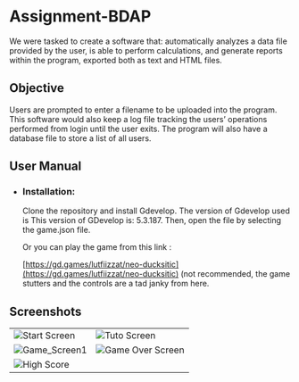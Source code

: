 # Assignment-BDAP
We were tasked to create a software that: automatically analyzes a data file provided by the
user, is able to perform calculations, and generate reports within the program, exported
both as text and HTML files. 

## Objective
Users are prompted to enter a filename to be uploaded into the
program. This software would also keep a log file tracking the users’ operations performed
from login until the user exits. The program will also have a database file to store a list of all
users.

## User Manual
- ### Installation:
  Clone the repository and install Gdevelop. The version of Gdevelop used is This version of GDevelop is: 5.3.187. Then, open the file by selecting the game.json file.

  Or you can play the game from this link :

  [https://gd.games/lutfiizzat/neo-ducksitic](https://gd.games/lutfiizzat/neo-ducksitic) (not recommended, the game stutters and
  the controls are a tad janky from here.

        
## Screenshots
<table>
  <tr>
    <td><img src="demo/Start_Screen.png" alt="Start Screen"></td>
    <td><img src="demo/Game_Screen.png" alt="Tuto Screen"></td>
  </tr>
  <tr>
    <td><img src="demo/Game_Screen2.png" alt="Game_Screen1"></td>
    <td><img src="demo/Lose_Screen.png" alt="Game Over Screen"></td>
  </tr>
  <tr>
    <td><img src="demo/Win_Screen.png" alt="High Score"></td>
  </tr>
  <tr>
